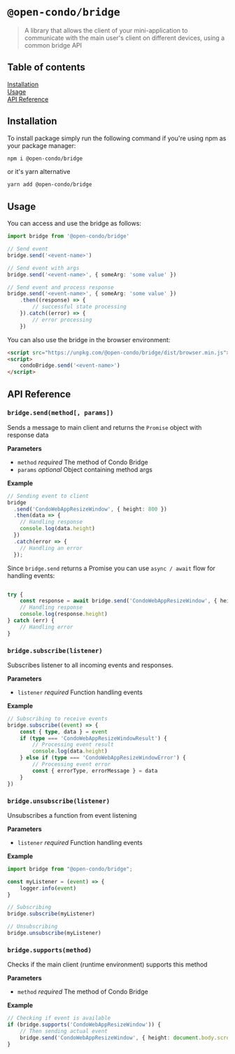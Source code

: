 # `@open-condo/bridge`
> A library that allows the client of your mini-application to communicate with the main user's client on different devices, using a common bridge API


## Table of contents
[Installation](#installation)\
[Usage](#usage)\
[API Reference](#api-reference)

## Installation
To install package simply run the following command if you're using npm as your package manager:
```bash
npm i @open-condo/bridge
```
or it's yarn alternative
```bash
yarn add @open-condo/bridge
```

## Usage
You can access and use the bridge as follows:
```typescript
import bridge from '@open-condo/bridge'

// Send event
bridge.send('<event-name>')

// Send event with args
bridge.send('<event-name>', { someArg: 'some value' })

// Send event and process response
bridge.send('<event-name>', { someArg: 'some value' })
    .then((response) => {
        // successful state processing
    }).catch((error) => {
        // error processing        
    })
```
You can also use the bridge in the browser environment:
```html
<script src="https://unpkg.com/@open-condo/bridge/dist/browser.min.js"></script>
<script>
    condoBridge.send('<event-name>')
</script>
```

## API Reference
### `bridge.send(method[, params])`

Sends a message to main client and returns the `Promise` object with response data

**Parameters**

- `method` _required_ The method of Condo Bridge
- `params` _optional_ Object containing method args

**Example**

```typescript
// Sending event to client
bridge
  .send('CondoWebAppResizeWindow', { height: 800 })
  .then(data => {
    // Handling response
    console.log(data.height)
  })
  .catch(error => {
    // Handling an error
  });
```

Since `bridge.send` returns a Promise you can use `async / await` flow for handling events:

```typescript

try {
    const response = await bridge.send('CondoWebAppResizeWindow', { height: 800 })
    // Handling response
    console.log(response.height)
} catch (err) {
    // Handling error
}
```

### `bridge.subscribe(listener)`

Subscribes listener to all incoming events and responses.

**Parameters**

- `listener` _required_ Function handling events

**Example**

```typescript
// Subscribing to receive events
bridge.subscribe((event) => {
    const { type, data } = event
    if (type === 'CondoWebAppResizeWindowResult') {
        // Processing event result
        console.log(data.height)
    } else if (type === 'CondoWebAppResizeWindowError') {
        // Processing event error
        const { errorType, errorMessage } = data
    }
})
```

### `bridge.unsubscribe(listener)`

Unsubscribes a function from event listening

**Parameters**

- `listener` _required_ Function handling events

**Example**

```typescript
import bridge from "@open-condo/bridge";

const myListener = (event) => {
    logger.info(event)
}

// Subscribing
bridge.subscribe(myListener)

// Unsubscribing
bridge.unsubscribe(myListener)
```

### `bridge.supports(method)`

Checks if the main client (runtime environment) supports this method

**Parameters**

- `method` _required_ The method of Condo Bridge

**Example**

```typescript
// Checking if event is available
if (bridge.supports('CondoWebAppResizeWindow')) {
    // Then sending actual event
    bridge.send('CondoWebAppResizeWindow', { height: document.body.scrollHeight })
}
```
